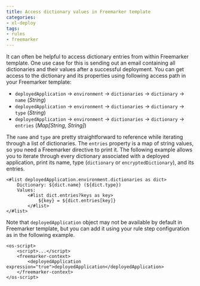 ```yaml
---
title: Access dictionary values in Freemarker template
categories: 
- xl-deploy
tags:
- rules
- freemarker
---
```


It can often be helpful to access dictionary entries from within Freemarker template. One use case for this is sending out an email containing all dictionaries and their values after a successful deployment. You can get access to the dictionary and its properties using following access path in your Freemarker template:

* `deployedApplication` &#8594; `environment` &#8594; `dictionaries` &#8594; `dictionary` &#8594; `name` (_String_)
* `deployedApplication` &#8594; `environment` &#8594; `dictionaries` &#8594; `dictionary` &#8594; `type` (_String_)
* `deployedApplication` &#8594; `environment` &#8594; `dictionaries` &#8594; `dictionary` &#8594; `entries` (_Map[String, String]_)

The `name` and `type` are pretty straightforward to reference while iterating through a list of dictionaries. The `entries` property is a map of string values, so you need a Freemarker directive to print it. The following example allows you to iterate through every dictionary associated with a deployed application, print its name, type (`dictionary` or `encryptedDictionary`), and its entries.

    <#list deployedApplication.environment.dictionaries as dict> 
        Dictionary: ${dict.name} (${dict.type}) 
        Values: 
            <#list dict.entries?keys as key> 
                ${key} = ${dict.entries[key]}
            </#list>
    </#list>

Note that `deployedApplication` object may not be available by default in Freemarker template, but you can add it using your rule step configuration as in the following example.

    <os-script>
        <script>...</script>
        <freemarker-context>
            <deployedApplication expression="true">deployedApplication</deployedApplication>
        </freemarker-context>
    </os-script>
